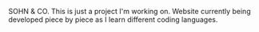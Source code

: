 SOHN & CO.
This is just a project I'm working on.
Website currently being developed piece by piece as I learn different coding languages.
